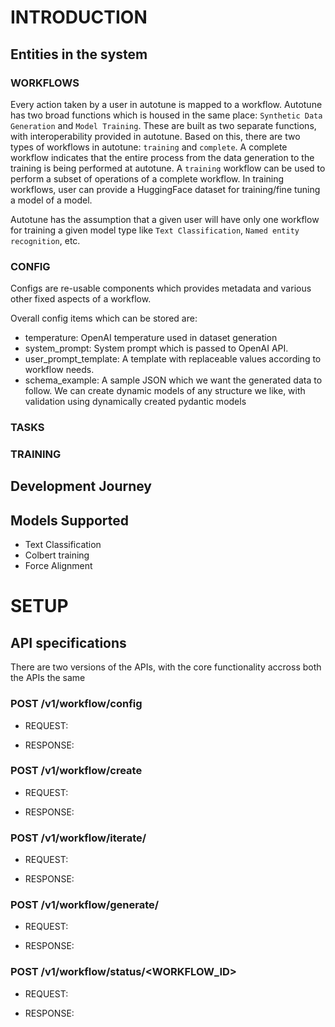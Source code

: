 # INTRODUCTION

## Entities in the system

### WORKFLOWS

Every action taken by a user in autotune is mapped to a workflow. Autotune has two broad functions which is housed in the same place: `Synthetic Data Generation` and `Model Training`. These are built as two separate functions, with interoperability provided in autotune.
Based on this, there are two types of workflows in autotune: `training` and `complete`. A complete workflow indicates that the entire process from the data generation to the training is being performed at autotune. A `training` workflow can be used to perform a subset of operations of a complete workflow.
In training workflows, user can provide a HuggingFace dataset for training/fine tuning a model of a model.

Autotune has the assumption that a given user will have only one workflow for training a given model type like `Text Classification`, `Named entity recognition`, etc.

### CONFIG

Configs are re-usable components which provides metadata and various other fixed aspects of a workflow.

Overall config items which can be stored are:

- temperature: OpenAI temperature used in dataset generation
- system_prompt: System prompt which is passed to OpenAI API.
- user_prompt_template: A template with replaceable values according to workflow needs.
- schema_example: A sample JSON which we want the generated data to follow. We can create dynamic models of any structure we like, with validation using dynamically created pydantic models

### TASKS

### TRAINING

## Development Journey

## Models Supported

- Text Classification
- Colbert training
- Force Alignment

# SETUP

## API specifications

There are two versions of the APIs, with the core functionality accross both the APIs the same

### POST /v1/workflow/config

- REQUEST:

- RESPONSE:

### POST /v1/workflow/create

- REQUEST:

- RESPONSE:

### POST /v1/workflow/iterate/<UUID>

- REQUEST:

- RESPONSE:

### POST /v1/workflow/generate/<UUID>

- REQUEST:

- RESPONSE:

### POST /v1/workflow/status/<WORKFLOW_ID>

- REQUEST:

- RESPONSE:
